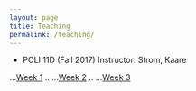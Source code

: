 ```yaml
---
layout: page
title: Teaching
permalink: /teaching/
---
```


- POLI 11D (Fall 2017)
Instructor:  Strom, Kaare

...[Week 1]() ..
...[Week 2]() ..
...[Week 3]()
